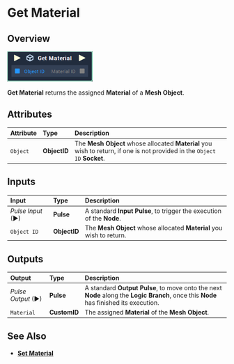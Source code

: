 # Get Material

## Overview

![The Get Material Node.](../../../.gitbook/assets/get-material.PNG)

**Get Material** returns the assigned **Material** of a **Mesh Object**.

## Attributes

| Attribute | Type | Description |
| :--- | :--- | :--- |
| `Object` | **ObjectID** | The **Mesh Object** whose allocated **Material** you wish to return, if one is not provided in the `Object ID` **Socket**. |

## Inputs

| Input | Type | Description |
| :--- | :--- | :--- |
| _Pulse Input_ \(►\) | **Pulse** | A standard **Input Pulse**, to trigger the execution of the **Node**. |
| `Object ID` | **ObjectID** | The **Mesh Object** whose allocated **Material** you wish to return. |

## Outputs

| Output | Type | Description |
| :--- | :--- | :--- |
| _Pulse Output_ \(►\) | **Pulse** | A standard **Output Pulse**, to move onto the next **Node** along the **Logic Branch**, once this **Node** has finished its execution. |
| `Material` | **CustomID** | The assigned **Material** of the **Mesh Object**. |

## See Also

* [**Set Material**](set-material.md)

